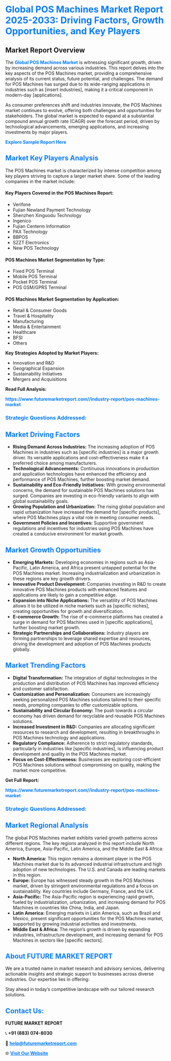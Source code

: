 <h1 style="color: #007BFF;">Global POS Machines Market Report 2025-2033: Driving Factors, Growth Opportunities, and Key Players</h1>

<section id="overview">
<h2>Market Report Overview</h2>
<p>The <a href="https://www.futuremarketreport.com//industry-report/pos-machines-market" style="color: #007BFF; text-decoration: none;"><strong>Global POS Machines Market</strong></a> is witnessing significant growth, driven by increasing demand across various industries. This report delves into the key aspects of the POS Machines market, providing a comprehensive analysis of its current status, future potential, and challenges. The demand for POS Machines has surged due to its wide-ranging applications in industries such as [insert industries], making it a critical component in modern-day [applications].</p>
<p>As consumer preferences shift and industries innovate, the POS Machines market continues to evolve, offering both challenges and opportunities for stakeholders. The global market is expected to expand at a substantial compound annual growth rate (CAGR) over the forecast period, driven by technological advancements, emerging applications, and increasing investments by major players.</p>
</section>

<section id="overview">
<p><a href="https://www.futuremarketreport.com//request-sample/reportId=82178" style="color: #007BFF; text-decoration: none;"><strong>Explore Sample Report Here</strong></a></p>
</section>

<section id="key-players">
<h2 style="color: #007BFF;">Market Key Players Analysis</h2>
<p>The POS Machines market is characterized by intense competition among key players striving to capture a larger market share. Some of the leading companies in the market include:</p>
<h4>Key Players Covered in the POS Machines Report:</h4>
<ul><li>Verifone</li><li>Fujian Newland Payment Technology</li><li>Shenzhen Xinguodu Technology</li><li>Ingenico</li><li>Fujian Centerm Information</li><li>PAX Technology</li><li>BBPOS</li><li>SZZT Electronics</li><li>New POS Technology</li></ul>
<h4>POS Machines Market Segmentation by Type:</h4>
<ul><li>Fixed POS Terminal</li><li>Mobile POS Terminal</li><li>Pocket POS Terminal</li><li>POS GSM/GPRS Terminal</li></ul>

<h4>POS Machines Market Segmentation by Application:</h4>
<ul><li>Retail &amp; Consumer Goods</li><li>Travel &amp; Hospitality</li><li>Manufacturing</li><li>Media &amp; Entertainment</li><li>Healthcare</li><li>BFSI</li><li>Others</li></ul>
<p><strong>Key Strategies Adopted by Market Players:</strong></p>
<ul>
<li>Innovation and R&D</li>
<li>Geographical Expansion</li>
<li>Sustainability Initiatives</li>
<li>Mergers and Acquisitions</li>
</ul>
</section>

<section>
<p><strong>Read Full Analysis: </strong></p><a href="https://www.futuremarketreport.com//industry-report/pos-machines-market" style="color: #007BFF; text-decoration: none;"><strong>https://www.futuremarketreport.com//industry-report/pos-machines-market</strong></a>
<h3 style="color: #007BFF;">Strategic Questions Addressed:</h3>
</section>

<section id="driving-factors">
<h2 style="color: #007BFF;">Market Driving Factors</h2>
<ul>
<li><strong>Rising Demand Across Industries:</strong> The increasing adoption of POS Machines in industries such as [specific industries] is a major growth driver. Its versatile applications and cost-effectiveness make it a preferred choice among manufacturers.</li>
<li><strong>Technological Advancements:</strong> Continuous innovations in production and application technologies have enhanced the efficiency and performance of POS Machines, further boosting market demand.</li>
<li><strong>Sustainability and Eco-Friendly Initiatives:</strong> With growing environmental concerns, the demand for sustainable POS Machines solutions has surged. Companies are investing in eco-friendly variants to align with global sustainability goals.</li>
<li><strong>Growing Population and Urbanization:</strong> The rising global population and rapid urbanization have increased the demand for [specific products], where POS Machines plays a vital role in meeting consumer needs.</li>
<li><strong>Government Policies and Incentives:</strong> Supportive government regulations and incentives for industries using POS Machines have created a conducive environment for market growth.</li>
</ul>
</section>

<section id="growth-opportunities">
<h2 style="color: #007BFF;">Market Growth Opportunities</h2>
<ul>
<li><strong>Emerging Markets:</strong> Developing economies in regions such as Asia-Pacific, Latin America, and Africa present untapped potential for the POS Machines market. Increasing industrialization and urbanization in these regions are key growth drivers.</li>
<li><strong>Innovative Product Development:</strong> Companies investing in R&D to create innovative POS Machines products with enhanced features and applications are likely to gain a competitive edge.</li>
<li><strong>Expansion into Niche Applications:</strong> The versatility of POS Machines allows it to be utilized in niche markets such as [specific niches], creating opportunities for growth and diversification.</li>
<li><strong>E-commerce Growth:</strong> The rise of e-commerce platforms has created a surge in demand for POS Machines used in [specific applications], further boosting market growth.</li>
<li><strong>Strategic Partnerships and Collaborations:</strong> Industry players are forming partnerships to leverage shared expertise and resources, driving the development and adoption of POS Machines products globally.</li>
</ul>
</section>

<section id="trending-factors">
<h2 style="color: #007BFF;">Market Trending Factors</h2>
<ul>
<li><strong>Digital Transformation:</strong> The integration of digital technologies in the production and distribution of POS Machines has improved efficiency and customer satisfaction.</li>
<li><strong>Customization and Personalization:</strong> Consumers are increasingly seeking personalized POS Machines solutions tailored to their specific needs, prompting companies to offer customizable options.</li>
<li><strong>Sustainability and Circular Economy:</strong> The push towards a circular economy has driven demand for recyclable and reusable POS Machines solutions.</li>
<li><strong>Increased Investment in R&D:</strong> Companies are allocating significant resources to research and development, resulting in breakthroughs in POS Machines technology and applications.</li>
<li><strong>Regulatory Compliance:</strong> Adherence to strict regulatory standards, particularly in industries like [specific industries], is influencing product development and quality in the POS Machines market.</li>
<li><strong>Focus on Cost-Effectiveness:</strong> Businesses are exploring cost-efficient POS Machines solutions without compromising on quality, making the market more competitive.</li>
</ul>
</section>

<section>
<p><strong>Get Full Report: </strong></p><a href="https://www.futuremarketreport.com//industry-report/pos-machines-market" style="color: #007BFF; text-decoration: none;"><strong>https://www.futuremarketreport.com//industry-report/pos-machines-market</strong></a>
<h3 style="color: #007BFF;">Strategic Questions Addressed:</h3>
</section>


<section id="regional-analysis">
<h2 style="color: #007BFF;">Market Regional Analysis</h2>
<p>The global POS Machines market exhibits varied growth patterns across different regions. The key regions analyzed in this report include North America, Europe, Asia-Pacific, Latin America, and the Middle East & Africa:</p>
<ul>
<li><strong>North America:</strong> This region remains a dominant player in the POS Machines market due to its advanced industrial infrastructure and high adoption of new technologies. The U.S. and Canada are leading markets in this region.</li>
<li><strong>Europe:</strong> Europe has witnessed steady growth in the POS Machines market, driven by stringent environmental regulations and a focus on sustainability. Key countries include Germany, France, and the U.K.</li>
<li><strong>Asia-Pacific:</strong> The Asia-Pacific region is experiencing rapid growth, fueled by industrialization, urbanization, and increasing demand for POS Machines in countries like China, India, and Japan.</li>
<li><strong>Latin America:</strong> Emerging markets in Latin America, such as Brazil and Mexico, present significant opportunities for the POS Machines market, supported by growing industrial activities and investments.</li>
<li><strong>Middle East & Africa:</strong> The region’s growth is driven by expanding industries, infrastructure development, and increasing demand for POS Machines in sectors like [specific sectors].</li>
</ul>
</section>

<footer>
<h2 style="color: #007BFF;">About FUTURE MARKET REPORT</h2>
<p>We are a trusted name in market research and advisory services, delivering actionable insights and strategic support to businesses across diverse industries. Our expertise lies in offering:</p>

<p>Stay ahead in today’s competitive landscape with our tailored research solutions.</p>

<h2 style="color: #007BFF;">Contact Us:</h2>
<p><strong>FUTURE MARKET REPORT</strong></p>
<p>📞 <strong>+91 (883) 074-8030</strong></p>
<p>📧 <strong><a href="mailto:help@futuremarketreport.com" style="color: #007BFF;">help@futuremarketreport.com</a></strong></p>
<p>🌐 <strong><a href="https://www.futuremarketreport.com/" style="color: #007BFF;">Visit Our Website</a></strong></p>
</footer>